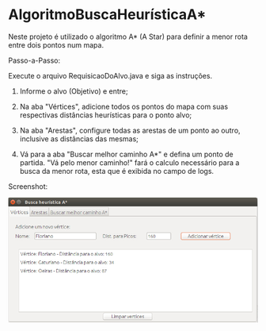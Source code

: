 # AlgoritmoBuscaHeurísticaA*


Neste projeto é utilizado o algoritmo A* (A Star) para definir a menor rota entre dois pontos num mapa.
<br>

Passo-a-Passo:

Execute o arquivo RequisicaoDoAlvo.java e siga as instruções.

1. Informe o alvo (Objetivo) e entre;

2. Na aba "Vértices", adicione todos os pontos do mapa com suas respectivas distâncias heurísticas para o ponto alvo;

3. Na aba "Arestas", configure todas as arestas de um ponto ao outro, inclusive as distâncias das mesmas;

4. Vá para a aba "Buscar melhor caminho A*" e defina um ponto de partida. "Vá pelo menor caminho!" fará o calculo necessário para a busca da menor rota, esta que é exibida no campo de logs.

Screenshot:

![screenshot](screenshot.jpg)